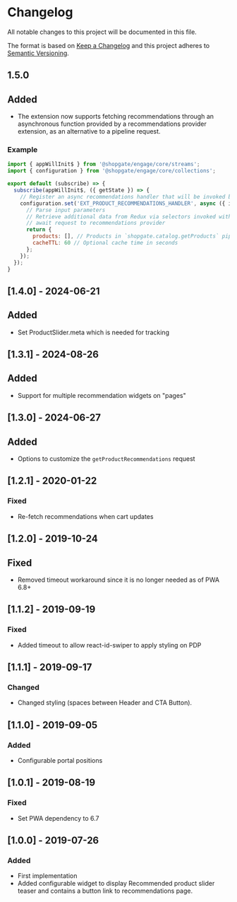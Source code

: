 # Changelog

All notable changes to this project will be documented in this file.

The format is based on [Keep a Changelog](http://keepachangelog.com/) and this project adheres to [Semantic Versioning](http://semver.org/).

## 1.5.0
## Added
- The extension now supports fetching recommendations through an asynchronous function provided by a recommendations provider extension, as an alternative to a pipeline request.

### Example
```js
import { appWillInit$ } from '@shopgate/engage/core/streams';
import { configuration } from '@shopgate/engage/core/collections';

export default (subscribe) => {
  subscribe(appWillInit$, ({ getState }) => {
    // Register an async recommendations handler that will be invoked by the @shopgate-project/product-recommendations extension
    configuration.set('EXT_PRODUCT_RECOMMENDATIONS_HANDLER', async ({ id, type, requestOptions = {} }) => {
      // Parse input parameters
      // Retrieve additional data from Redux via selectors invoked with getState()
      // await request to recommendations provider
      return {
        products: [], // Products in `shopgate.catalog.getProducts` pipeline response format
        cacheTTL: 60 // Optional cache time in seconds
      };
    });
  });
}
```

## [1.4.0] - 2024-06-21
## Added
- Set ProductSlider.meta which is needed for tracking

## [1.3.1] - 2024-08-26
## Added
- Support for multiple recommendation widgets on "pages"

## [1.3.0] - 2024-06-27
## Added
- Options to customize the `getProductRecommendations` request

## [1.2.1] - 2020-01-22
### Fixed
- Re-fetch recommendations when cart updates

## [1.2.0] - 2019-10-24
## Fixed
* Removed timeout workaround since it is no longer needed as of PWA 6.8+

## [1.1.2] - 2019-09-19
### Fixed
* Added timeout to allow react-id-swiper to apply styling on PDP

## [1.1.1] - 2019-09-17
### Changed
- Changed styling (spaces between Header and CTA Button).

## [1.1.0] - 2019-09-05
### Added
- Configurable portal positions

## [1.0.1] - 2019-08-19
### Fixed
- Set PWA dependency to 6.7

## [1.0.0] - 2019-07-26
### Added
- First implementation
- Added configurable widget to display Recommended product slider teaser and contains a button link to recommendations page.
